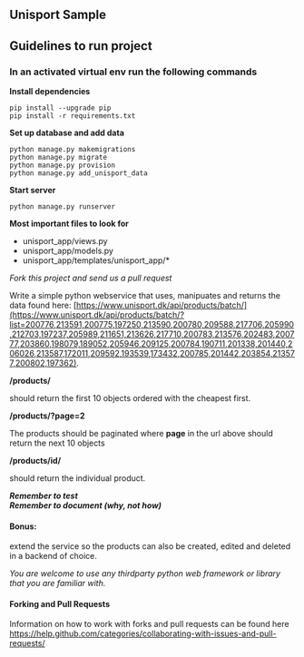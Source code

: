 ## Unisport Sample
## Guidelines to run project

### In an activated virtual env run the following commands
**Install dependencies**
```
pip install --upgrade pip
pip install -r requirements.txt
```
**Set up database and add data**
```
python manage.py makemigrations
python manage.py migrate
python manage.py provision
python manage.py add_unisport_data
```
**Start server**
```
python manage.py runserver
```

**Most important files to look for**
- unisport_app/views.py
- unisport_app/models.py
- unisport_app/templates/unisport_app/*



_Fork this project and send us a pull request_

Write a simple python webservice that uses, manipuates and returns the data found here: [https://www.unisport.dk/api/products/batch/](https://www.unisport.dk/api/products/batch/?list=200776,213591,200775,197250,213590,200780,209588,217706,205990,212703,197237,205989,211651,213626,217710,200783,213576,202483,200777,203860,198079,189052,205946,209125,200784,190711,201338,201440,206026,213587,172011,209592,193539,173432,200785,201442,203854,213577,200802,197362).


**/products/**  


should return the first 10 objects ordered with the cheapest first.

**/products/?page=2**
 
 The products should be paginated where **page** in the url above should return the next 10 objects  

 **/products/id/**
 
should return the individual product.


 
**_Remember to test_**   
**_Remember to document (why, not how)_**

#### Bonus:
 extend the service so the products can also be created, edited and deleted in a backend of choice.


_You are welcome to use any thirdparty python web framework or library that you are familiar with._  

#### Forking and Pull Requests
Information on how to work with forks and pull requests can be found here https://help.github.com/categories/collaborating-with-issues-and-pull-requests/
